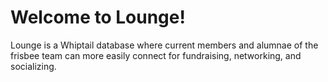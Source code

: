 # Welcome to Lounge!

Lounge is a Whiptail database where current members and alumnae of the frisbee team can more easily connect 
for fundraising, networking, and socializing.
